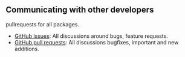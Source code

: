 ## Communicating with other developers

pullrequests for all packages.
- [GitHub issues](https://github.com/wooga/atlas-version/issues): All discussions around bugs, feature requests.
- [GitHub pull requests](https://github.com/wooga/atlas-version/pulls): All discussions bugfixes, important and new additions.
